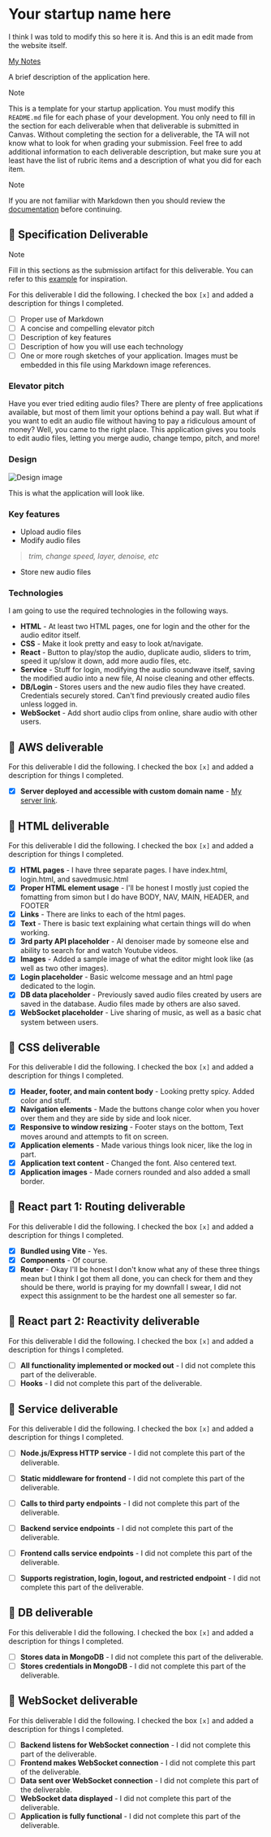 # Your startup name here
I think I was told to modify this so here it is.
And this is an edit made from the website itself.

[My Notes](notes.md)

A brief description of the application here.


> [!NOTE]
>  This is a template for your startup application. You must modify this `README.md` file for each phase of your development. You only need to fill in the section for each deliverable when that deliverable is submitted in Canvas. Without completing the section for a deliverable, the TA will not know what to look for when grading your submission. Feel free to add additional information to each deliverable description, but make sure you at least have the list of rubric items and a description of what you did for each item.

> [!NOTE]
>  If you are not familiar with Markdown then you should review the [documentation](https://docs.github.com/en/get-started/writing-on-github/getting-started-with-writing-and-formatting-on-github/basic-writing-and-formatting-syntax) before continuing.

## 🚀 Specification Deliverable

> [!NOTE]
>  Fill in this sections as the submission artifact for this deliverable. You can refer to this [example](https://github.com/webprogramming260/startup-example/blob/main/README.md) for inspiration.

For this deliverable I did the following. I checked the box `[x]` and added a description for things I completed.

- [ ] Proper use of Markdown
- [ ] A concise and compelling elevator pitch
- [ ] Description of key features
- [ ] Description of how you will use each technology
- [ ] One or more rough sketches of your application. Images must be embedded in this file using Markdown image references.

### Elevator pitch

Have you ever tried editing audio files? There are plenty of free applications available, but most of them limit your options behind a pay wall. But what if you want to edit an audio file without having to pay a ridiculous amount of money? Well, you came to the right place. This application gives you tools to edit audio files, letting you merge audio, change tempo, pitch, and more!


### Design

![Design image](StartupSpecDraft.jpg)

This is what the application will look like.

### Key features

- Upload audio files
- Modify audio files
> _trim,_
> _change speed,_
> _layer,_
> _denoise, etc_
- Store new audio files

### Technologies

I am going to use the required technologies in the following ways.

- **HTML** - At least two HTML pages, one for login and the other for the audio editor itself.
- **CSS** - Make it look pretty and easy to look at/navigate.
- **React** - Button to play/stop the audio, duplicate audio, sliders to trim, speed it up/slow it down, add more audio files, etc.
- **Service** - Stuff for login, modifying the audio soundwave itself, saving the modified audio into a new file, AI noise cleaning and other effects.
- **DB/Login** - Stores users and the new audio files they have created. Credentials securely stored. Can't find previously created audio files unless logged in.
- **WebSocket** - Add short audio clips from online, share audio with other users.

## 🚀 AWS deliverable

For this deliverable I did the following. I checked the box `[x]` and added a description for things I completed.

- [x] **Server deployed and accessible with custom domain name** - [My server link](https://mora11do.click).

## 🚀 HTML deliverable

For this deliverable I did the following. I checked the box `[x]` and added a description for things I completed.

- [x] **HTML pages** - I have three separate pages. I have index.html, login.html, and savedmusic.html
- [x] **Proper HTML element usage** - I'll be honest I mostly just copied the fomatting from simon but I do have BODY, NAV, MAIN, HEADER, and FOOTER
- [x] **Links** - There are links to each of the html pages.
- [x] **Text** - There is basic text explaining what certain things will do when working.
- [x] **3rd party API placeholder** - AI denoiser made by someone else and ability to search for and watch Youtube videos.
- [x] **Images** - Added a sample image of what the editor might look like (as well as two other images).
- [x] **Login placeholder** - Basic welcome message and an html page dedicated to the login.
- [x] **DB data placeholder** - Previously saved audio files created by users are saved in the database. Audio files made by others are also saved.
- [x] **WebSocket placeholder** - Live sharing of music, as well as a basic chat system between users.

## 🚀 CSS deliverable

For this deliverable I did the following. I checked the box `[x]` and added a description for things I completed.

- [x] **Header, footer, and main content body** - Looking pretty spicy. Added color and stuff.
- [x] **Navigation elements** - Made the buttons change color when you hover over them and they are side by side and look nicer.
- [x] **Responsive to window resizing** - Footer stays on the bottom, Text moves around and attempts to fit on screen.
- [x] **Application elements** - Made various things look nicer, like the log in part.
- [x] **Application text content** - Changed the font. Also centered text.
- [x] **Application images** - Made corners rounded and also added a small border.

## 🚀 React part 1: Routing deliverable

For this deliverable I did the following. I checked the box `[x]` and added a description for things I completed.

- [x] **Bundled using Vite** - Yes.
- [x] **Components** - Of course.
- [x] **Router** - Okay I'll be honest I don't know what any of these three things mean but I think I got them all done, you can check for them and they should be there, world is praying for my downfall I swear, I did not expect this assignment to be the hardest one all semester so far.

## 🚀 React part 2: Reactivity deliverable

For this deliverable I did the following. I checked the box `[x]` and added a description for things I completed.

- [ ] **All functionality implemented or mocked out** - I did not complete this part of the deliverable.
- [ ] **Hooks** - I did not complete this part of the deliverable.

## 🚀 Service deliverable

For this deliverable I did the following. I checked the box `[x]` and added a description for things I completed.

- [ ] **Node.js/Express HTTP service** - I did not complete this part of the deliverable.
- [ ] **Static middleware for frontend** - I did not complete this part of the deliverable.
- [ ] **Calls to third party endpoints** - I did not complete this part of the deliverable.
- [ ] **Backend service endpoints** - I did not complete this part of the deliverable.
- [ ] **Frontend calls service endpoints** - I did not complete this part of the deliverable.
- [ ] **Supports registration, login, logout, and restricted endpoint** - I did not complete this part of the deliverable.


## 🚀 DB deliverable

For this deliverable I did the following. I checked the box `[x]` and added a description for things I completed.

- [ ] **Stores data in MongoDB** - I did not complete this part of the deliverable.
- [ ] **Stores credentials in MongoDB** - I did not complete this part of the deliverable.

## 🚀 WebSocket deliverable

For this deliverable I did the following. I checked the box `[x]` and added a description for things I completed.

- [ ] **Backend listens for WebSocket connection** - I did not complete this part of the deliverable.
- [ ] **Frontend makes WebSocket connection** - I did not complete this part of the deliverable.
- [ ] **Data sent over WebSocket connection** - I did not complete this part of the deliverable.
- [ ] **WebSocket data displayed** - I did not complete this part of the deliverable.
- [ ] **Application is fully functional** - I did not complete this part of the deliverable.
